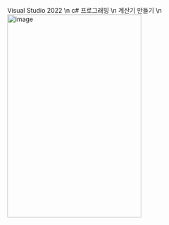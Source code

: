 Visual Studio 2022 \n 
c# 프로그래밍 \n
계산기 만들기  \n
<img width="304" height="459" alt="image" src="https://github.com/user-attachments/assets/7f034ae1-7820-4d42-8c47-245f4f72e781" />
